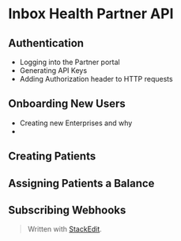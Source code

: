 
# Inbox Health Partner API

## Authentication
- Logging into the Partner portal
- Generating API Keys
- Adding Authorization header to HTTP requests

## Onboarding New Users
- Creating new Enterprises and why
- 
## Creating Patients

## Assigning Patients a Balance

## Subscribing Webhooks

> Written with [StackEdit](https://stackedit.io/).
<!--stackedit_data:
eyJoaXN0b3J5IjpbNDE1OTMxMjc1XX0=
-->